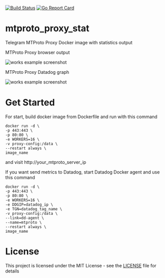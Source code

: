 [![Build Status](https://travis-ci.com/trigun117/mtproto_proxy_stat.svg?branch=master)](https://travis-ci.com/trigun117/mtproto_proxy_stat) [![Go Report Card](https://goreportcard.com/badge/github.com/trigun117/mtproto_proxy_stat)](https://goreportcard.com/report/github.com/trigun117/mtproto_proxy_stat)

# mtproto_proxy_stat

Telegram MTProto Proxy Docker image with statistics output

MTProto Proxy browser output

![works example screenshot](https://github.com/trigun117/mtproto_proxy_stat/blob/master/image.JPG)

MTProto Proxy Datadog graph

![works example screenshot](https://github.com/trigun117/mtproto_proxy_stat/blob/master/image1.JPG)

# Get Started

For start, build docker image from Dockerfile and run with this command
```
docker run -d \
-p 443:443 \
-p 80:80 \
-e WORKERS=16 \
-v proxy-config:/data \
--restart always \
image_name
```
and visit http://your_mtproto_server_ip

If you want send metrics to Datadog, start Datadog Docker agent and use this command
```
docker run -d \
-p 443:443 \
-p 80:80 \
-e WORKERS=16 \
-e DDGIP=datadog_ip \
-e TGN=datadog_tag_name \
-v proxy-config:/data \
--link=dd-agent \
--name=mtproto \
--restart always \
image_name
```

# License

This project is licensed under the MIT License - see the [LICENSE](LICENSE) file for details